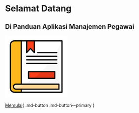 # Selamat Datang

## Di Panduan Aplikasi Manajemen Pegawai

<img src="images/close-book.png" width="40%">

[Memulai](01.md){ .md-button .md-button--primary }
